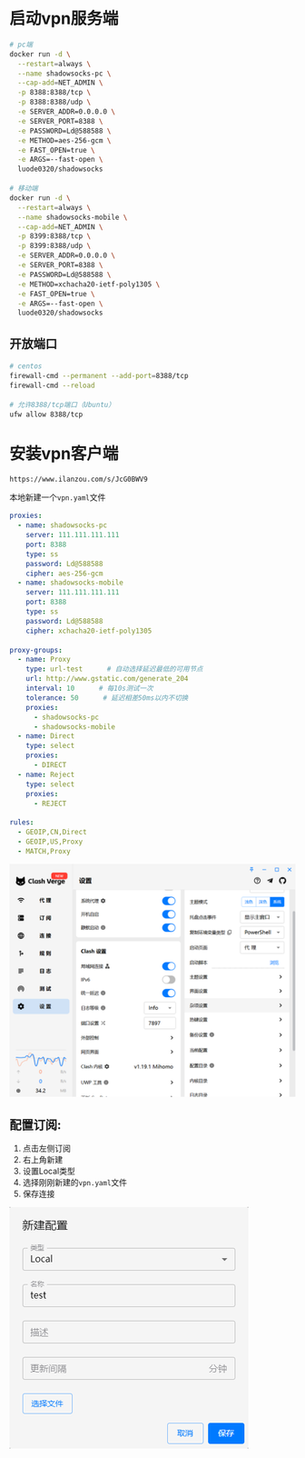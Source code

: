 #  启动vpn服务端

```sh
# pc端
docker run -d \
  --restart=always \
  --name shadowsocks-pc \
  --cap-add=NET_ADMIN \
  -p 8388:8388/tcp \
  -p 8388:8388/udp \
  -e SERVER_ADDR=0.0.0.0 \
  -e SERVER_PORT=8388 \
  -e PASSWORD=Ld@588588 \
  -e METHOD=aes-256-gcm \
  -e FAST_OPEN=true \
  -e ARGS=--fast-open \
  luode0320/shadowsocks
  
# 移动端
docker run -d \
  --restart=always \
  --name shadowsocks-mobile \
  --cap-add=NET_ADMIN \
  -p 8399:8388/tcp \
  -p 8399:8388/udp \
  -e SERVER_ADDR=0.0.0.0 \
  -e SERVER_PORT=8388 \
  -e PASSWORD=Ld@588588 \
  -e METHOD=xchacha20-ietf-poly1305 \
  -e FAST_OPEN=true \
  -e ARGS=--fast-open \
  luode0320/shadowsocks
```

## 开放端口

```sh
# centos
firewall-cmd --permanent --add-port=8388/tcp
firewall-cmd --reload

# 允许8388/tcp端口（Ubuntu）
ufw allow 8388/tcp
```



# 安装vpn客户端

```
https://www.ilanzou.com/s/JcG0BWV9
```



本地新建一个`vpn.yaml`文件

```yaml
proxies:
  - name: shadowsocks-pc
    server: 111.111.111.111
    port: 8388
    type: ss
    password: Ld@588588
    cipher: aes-256-gcm
  - name: shadowsocks-mobile
    server: 111.111.111.111
    port: 8388
    type: ss
    password: Ld@588588
    cipher: xchacha20-ietf-poly1305

proxy-groups:
  - name: Proxy
    type: url-test      # 自动选择延迟最低的可用节点
    url: http://www.gstatic.com/generate_204
    interval: 10      # 每10s测试一次
    tolerance: 50      # 延迟相差50ms以内不切换
    proxies:
      - shadowsocks-pc
      - shadowsocks-mobile
  - name: Direct
    type: select
    proxies:
      - DIRECT
  - name: Reject
    type: select
    proxies:
      - REJECT

rules:
  - GEOIP,CN,Direct
  - GEOIP,US,Proxy
  - MATCH,Proxy
```



![image-20250411124057163](../../picture/image-20250411124057163.png)



## 配置订阅:

1. 点击左侧订阅
2. 右上角新建
3. 设置Local类型
4. 选择刚刚新建的`vpn.yaml`文件
5. 保存连接

![image-20250413205055828](../../picture/image-20250413205055828.png)
